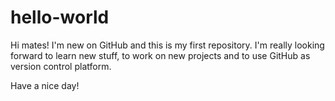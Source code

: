 # hello-world

Hi mates!
I'm new on GitHub and this is my first repository.
I'm really looking forward to learn new stuff, to work on new projects and to use GitHub as version control platform.

Have a nice day!
